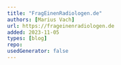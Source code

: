 ```yaml
---
title: "FragEinenRadiologen.de"
authors: [Marius Vach]
url: https://frageinenradiologen.de
added: 2023-11-05
types: [blog]
repo: 
usedGenerator: false
---
```

